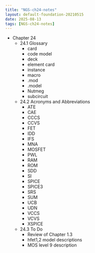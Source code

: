 ```yaml
---
title: "NGS-ch24-notes"
layout: default-foundation-20210515
date: 2025-08-13
tags: [NGS-ch24-notes]
---
```


- Chapter 24  
  - 24.1 Glossary  
    - card  
    - code model  
    - deck  
    - element card  
    - instance  
    - macro  
    - .mod  
    - .model  
    - Nutmeg  
    - subcircuit  
  - 24.2 Acronyms and Abbreviations  
    - ATE  
    - CAE  
    - CCCS  
    - CCVS  
    - FET  
    - IDD  
    - IFS  
    - MNA  
    - MOSFET  
    - PWL  
    - RAM  
    - ROM  
    - SDD  
    - SI  
    - SPICE  
    - SPICE3  
    - SRS  
    - SUM  
    - UCB  
    - UDN  
    - VCCS  
    - VCVS  
    - XSPICE  
  - 24.3 To Do  
    - Review of Chapter 1.3  
    - hfet1,2 model descriptions  
    - MOS level 9 description
